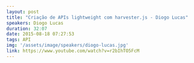 ```yaml
---
layout: post
title: "Criação de APIs lightweight com harvester.js - Diogo Lucas"
speakers: Diogo Lucas
duration: 32:07
date: 2015-08-18 07:27:53
tags: API
img: '/assets/image/speakers/diogo-lucas.jpg'
link: https://www.youtube.com/watch?v=r2bIhTO5FcM
---
```

